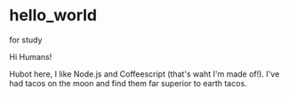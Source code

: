 # hello_world
for study

Hi Humans!

Hubot here, I like Node.js and Coffeescript (that's waht I'm made of!).
I've had tacos on the moon and find them far superior to earth tacos.
